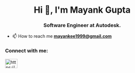 <h1 align="center">Hi 👋, I'm Mayank Gupta</h1>
<h3 align="center">Software Engineer at Autodesk.</h3>

- 📫 How to reach me **mayankee1999@gmail.com**

<h3 align="left">Connect with me:</h3>
<p align="left">
<a href="https://linkedin.com/in/https://www.linkedin.com/in/mayank-gupta-156999192/" target="blank"><img align="center" src="https://raw.githubusercontent.com/rahuldkjain/github-profile-readme-generator/master/src/images/icons/Social/linked-in-alt.svg" alt="https://www.linkedin.com/in/mayank-gupta-156999192/" height="30" width="40" /></a>
</p>



